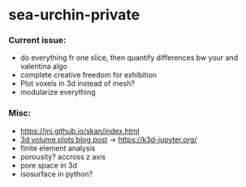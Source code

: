 # sea-urchin-private

### Current issue:
* do everything fr one slice, then quantify differences bw your and valentina algo
* complete creative freedom for exhibition
* Plot voxels in 3d instead of mesh?
* modularize everything

### Misc:
* https://jni.github.io/skan/index.html 
* [3d volume plots blog post](https://blog.jupyter.org/ipygany-jupyter-into-the-third-dimension-29a97597fc33) -> https://k3d-jupyter.org/
* finite element analysis
* porousity? accross z axis
* pore space in 3d
* isosurface in python?
